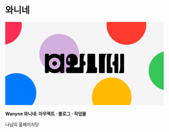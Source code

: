 # 와니네

<img src="https://raw.githubusercontent.com/wnynya/Wanyne/main/src/public/resources/pages/root-og-image.jpg">

**Wanyne 와니네: 아무젝트 · 블로그 · 작업물**

나님의 홈페이지당

